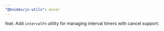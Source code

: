 ```yaml
---
"@bnidev/js-utils": minor
---
```


feat: Add `intervalFn` utility for managing interval timers with cancel support.
